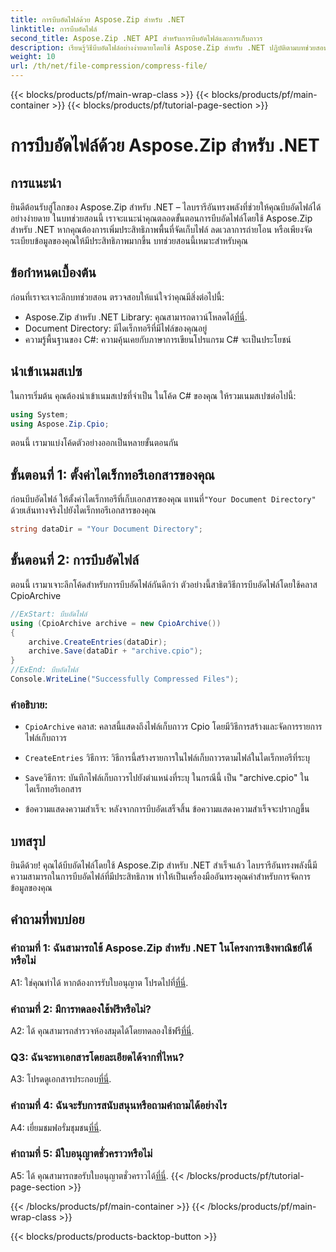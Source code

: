 ```yaml
---
title: การบีบอัดไฟล์ด้วย Aspose.Zip สำหรับ .NET
linktitle: การบีบอัดไฟล์
second_title: Aspose.Zip .NET API สำหรับการบีบอัดไฟล์และการเก็บถาวร
description: เรียนรู้วิธีบีบอัดไฟล์อย่างง่ายดายโดยใช้ Aspose.Zip สำหรับ .NET ปฏิบัติตามบทช่วยสอนทีละขั้นตอนของเราเพื่อการจัดการไฟล์ที่มีประสิทธิภาพ
weight: 10
url: /th/net/file-compression/compress-file/
---
```


{{< blocks/products/pf/main-wrap-class >}}
{{< blocks/products/pf/main-container >}}
{{< blocks/products/pf/tutorial-page-section >}}

# การบีบอัดไฟล์ด้วย Aspose.Zip สำหรับ .NET

## การแนะนำ

ยินดีต้อนรับสู่โลกของ Aspose.Zip สำหรับ .NET – ไลบรารีอันทรงพลังที่ช่วยให้คุณบีบอัดไฟล์ได้อย่างง่ายดาย ในบทช่วยสอนนี้ เราจะแนะนำคุณตลอดขั้นตอนการบีบอัดไฟล์โดยใช้ Aspose.Zip สำหรับ .NET หากคุณต้องการเพิ่มประสิทธิภาพพื้นที่จัดเก็บไฟล์ ลดเวลาการถ่ายโอน หรือเพียงจัดระเบียบข้อมูลของคุณให้มีประสิทธิภาพมากขึ้น บทช่วยสอนนี้เหมาะสำหรับคุณ

## ข้อกำหนดเบื้องต้น

ก่อนที่เราจะเจาะลึกบทช่วยสอน ตรวจสอบให้แน่ใจว่าคุณมีสิ่งต่อไปนี้:

-  Aspose.Zip สำหรับ .NET Library: คุณสามารถดาวน์โหลดได้[ที่นี่](https://releases.aspose.com/zip/net/).
- Document Directory: มีไดเร็กทอรีที่มีไฟล์ของคุณอยู่
- ความรู้พื้นฐานของ C#: ความคุ้นเคยกับภาษาการเขียนโปรแกรม C# จะเป็นประโยชน์

## นำเข้าเนมสเปซ

ในการเริ่มต้น คุณต้องนำเข้าเนมสเปซที่จำเป็น ในโค้ด C# ของคุณ ให้รวมเนมสเปซต่อไปนี้:

```csharp
using System;
using Aspose.Zip.Cpio;
```

ตอนนี้ เรามาแบ่งโค้ดตัวอย่างออกเป็นหลายขั้นตอนกัน

## ขั้นตอนที่ 1: ตั้งค่าไดเร็กทอรีเอกสารของคุณ

 ก่อนบีบอัดไฟล์ ให้ตั้งค่าไดเร็กทอรีที่เก็บเอกสารของคุณ แทนที่`"Your Document Directory"` ด้วยเส้นทางจริงไปยังไดเร็กทอรีเอกสารของคุณ

```csharp
string dataDir = "Your Document Directory";
```

## ขั้นตอนที่ 2: การบีบอัดไฟล์

ตอนนี้ เรามาเจาะลึกโค้ดสำหรับการบีบอัดไฟล์กันดีกว่า ตัวอย่างนี้สาธิตวิธีการบีบอัดไฟล์โดยใช้คลาส CpioArchive

```csharp
//ExStart: บีบอัดไฟล์
using (CpioArchive archive = new CpioArchive())
{
    archive.CreateEntries(dataDir);
    archive.Save(dataDir + "archive.cpio");
}
//ExEnd: บีบอัดไฟล์
Console.WriteLine("Successfully Compressed Files");
```

### คำอธิบาย:

- `CpioArchive` คลาส: คลาสนี้แสดงถึงไฟล์เก็บถาวร Cpio โดยมีวิธีการสร้างและจัดการรายการไฟล์เก็บถาวร

- `CreateEntries` วิธีการ: วิธีการนี้สร้างรายการในไฟล์เก็บถาวรตามไฟล์ในไดเร็กทอรีที่ระบุ

- `Save`วิธีการ: บันทึกไฟล์เก็บถาวรไปยังตำแหน่งที่ระบุ ในกรณีนี้ เป็น "archive.cpio" ในไดเร็กทอรีเอกสาร

- ข้อความแสดงความสำเร็จ: หลังจากการบีบอัดเสร็จสิ้น ข้อความแสดงความสำเร็จจะปรากฏขึ้น

## บทสรุป

ยินดีด้วย! คุณได้บีบอัดไฟล์โดยใช้ Aspose.Zip สำหรับ .NET สำเร็จแล้ว ไลบรารีอันทรงพลังนี้มีความสามารถในการบีบอัดไฟล์ที่มีประสิทธิภาพ ทำให้เป็นเครื่องมืออันทรงคุณค่าสำหรับการจัดการข้อมูลของคุณ

## คำถามที่พบบ่อย

### คำถามที่ 1: ฉันสามารถใช้ Aspose.Zip สำหรับ .NET ในโครงการเชิงพาณิชย์ได้หรือไม่

 A1: ใช่คุณทำได้ หากต้องการรับใบอนุญาต โปรดไปที่[ที่นี่](https://purchase.aspose.com/buy).

### คำถามที่ 2: มีการทดลองใช้ฟรีหรือไม่?

 A2: ได้ คุณสามารถสำรวจห้องสมุดได้โดยทดลองใช้ฟรี[ที่นี่](https://releases.aspose.com/).

### Q3: ฉันจะหาเอกสารโดยละเอียดได้จากที่ไหน?

 A3: โปรดดูเอกสารประกอบ[ที่นี่](https://reference.aspose.com/zip/net/).

### คำถามที่ 4: ฉันจะรับการสนับสนุนหรือถามคำถามได้อย่างไร

 A4: เยี่ยมชมฟอรั่มชุมชน[ที่นี่](https://forum.aspose.com/c/zip/37).

### คำถามที่ 5: มีใบอนุญาตชั่วคราวหรือไม่

 A5: ได้ คุณสามารถขอรับใบอนุญาตชั่วคราวได้[ที่นี่](https://purchase.aspose.com/temporary-license/).
{{< /blocks/products/pf/tutorial-page-section >}}

{{< /blocks/products/pf/main-container >}}
{{< /blocks/products/pf/main-wrap-class >}}

{{< blocks/products/products-backtop-button >}}
